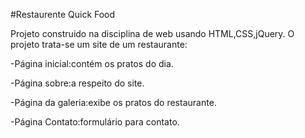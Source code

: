 #Restaurente Quick Food

Projeto construido na disciplina de web usando HTML,CSS,jQuery.
O projeto trata-se um site de um restaurante:

-Página inicial:contém os pratos do dia.

-Página sobre:a respeito do site.

-Página da galeria:exibe os pratos do restaurante.

-Página Contato:formulário para contato.
